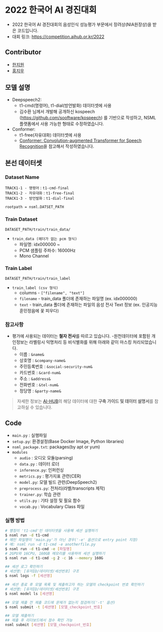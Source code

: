 # 2022 한국어 AI 경진대회
* 2022 한국어 AI 경진대회의 음성인식 성능평가 부문에서 장려상(NIA원장상)을 받은 코드입니다.
* 대회 링크: https://competition.aihub.or.kr/2022


## Contributor
* [한지원](https://github.com/mutedlemon)
* [홍지우](https://github.com/jiwooya1000)


## 모델 설명
* Deepspeech2: 
    * t1-cmd(명령어), t1-dial(방언발화) 데이터셋에 사용
    * 김수환 님께서 개발해 공개하신 kospeech (https://github.com/sooftware/kospeech) 를 기반으로 작성하고, NSML 플랫폼에서 사용 가능한 형태로 수정하였습니다.
* Conformer: 
    * t1-free(자유대화) 데이터셋에 사용
    * [Conformer: Convolution-augmented Transformer for Speech Recognition](https://www.isca-speech.org/archive_v0/Interspeech_2020/pdfs/3015.pdf)을 참고해서 작성하였습니다.


## 본선 데이터셋

### Dataset Name

`TRACK1-1 - 명령어` : `t1-cmd-final`  
`TRACK1-2 - 자유대화` : `t1-free-final`  
`TRACK1-3 - 방언발화` : `t1-dial-final`  

`rootpath = nsml.DATSET_PATH`
### Train Dataset

`DATASET_PATH/train/train_data/`  
- `train_data (헤더가 없는 pcm 형식)`
  - 파일명: idx000000 ~ 
  - PCM 샘플링 주파수: 16000Hz
  - Mono Channel


### Train Label

`DATASET_PATH/train/train_label`
  - `train_label (csv 형식)`
    - columns - `["filename", "text"]`
    - `filename` - train_data 폴더에 존재하는 파일명 (ex. idx000000)
    - `text` - train_data 폴더에 존재하는 파일의 음성 전사 Text 정보 (ex. 인공지능 훈민정음에 꽃 피우다)
    
### 참고사항
- 평가에 사용되는 데이터는 **철자 전사**를 따르고 있습니다.
-원천데이터에 포함된 개인정보는 라벨링시 익명처리 등 비식별화를 위해 아래와 같이 마스킹 처리되었습니다.   
   -  이름    :  `&name&  `  
   -  상호명    :    `&company-name&`  
   -  주민등록번호   :  `&social-security-num&`   
   -  카드번호     :   `&card-num&`  
   -  주소     :   `&address&`  
   -  전화번호    :    `&tel-num&`  
   -  정당명     :   `&party-name&`  
   
 >  자세한 정보는 [AI-HUB](https://www.aihub.or.kr/)의 해당 데이터에 대한 **구축 가이드 및 데이터 설명서**를 참고하실 수 있습니다.



## Code
- `main.py` : 실행파일
- `setup.py`: 환경설정(Base Docker Image, Python libraries)
- `nsml_package.txt`: packages(by apt or yum)
- `modules`
  - `audio` : 오디오 모듈(parsing)
  - `data.py` : 데이터 로더
  - `inference.py`: 인퍼런싱
  - `metrics.py` : 평가지표 관련(CER)
  - `model.py`: 모델 빌드 관련(DeepSpeech2)
  - `preprocess.py`: 전처리(라벨/transcripts 제작)
  - `trainer.py`: 학습 관련
  - `utils.py` : 기타 설정 및 필요 함수
  - `vocab.py` : Vocabulary Class 파일

### 실행 방법
```bash
# 명칭이 't1-cmd'인 데이터셋을 사용해 세션 실행하기
$ nsml run -d t1-cmd
# 메인 파일명이 'main.py'가 아닌 경우('-e' 옵션으로 entry point 지정)
# 예: nsml run -d t1-cmd -e anotherfile.py
$ nsml run -d t1-cmd -e [파일명]
# 2GPU와 16CPU, 160GB 메모리를 사용하여 세션 실행하기   
$ nsml run -d t1-cmd -g 2 -c 16 --memory 160G  

## 세션 로그 확인하기
# 세션명: [유저ID/데이터셋/세션번호] 구조
$ nsml logs -f [세션명]

## 세션 종료 후 모델 목록 및 제출하고자 하는 모델의 checkpoint 번호 확인하기
# 세션명: [유저ID/데이터셋/세션번호] 구조
$ nsml model ls [세션명]

## 모델 제출 전 제출 코드에 문제가 없는지 점검하기('-t' 옵션)
$ nsml submit -t [세션명] [모델_checkpoint_번호]

## 모델 제출하기
## 제출 후 리더보드에서 점수 확인 가능
nsml submit [세션명] [모델_checkpoint_번호]
```
